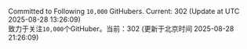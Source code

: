 Committed to Following `10,000` GitHubers. Current: <!-- FOLLOWING_COUNT -->302<!-- FOLLOWING_COUNT --> (Update at UTC <!-- LAST_UPDATED -->2025-08-28 13:26:09<!-- LAST_UPDATED -->)<br>
致力于关注`10,000`个GitHuber。当前：<!-- FOLLOWING_COUNT -->302<!-- FOLLOWING_COUNT --> (更新于北京时间 <!-- LAST_UPDATED_CST -->2025-08-28 21:26:09<!-- LAST_UPDATED_CST -->)
